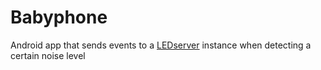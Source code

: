 # Babyphone

Android app that sends events to a [LEDserver](https://github.com/j4velin/led_server) instance when detecting a certain noise level
